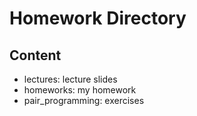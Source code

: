 # Homework Directory

## Content
* lectures: lecture slides
* homeworks: my homework
* pair_programming: exercises
